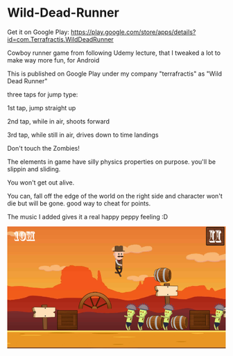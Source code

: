 # Wild-Dead-Runner

Get it on Google Play: https://play.google.com/store/apps/details?id=com.Terrafractis.WildDeadRunner

Cowboy runner game from following Udemy lecture, that I tweaked a lot to make way more fun, for Android

This is published on Google Play under my company "terrafractis" as "Wild Dead Runner"

three taps for jump type:

1st tap, jump straight up

2nd tap, while in air, shoots forward

3rd tap, while still in air, drives down to time landings

Don't touch the Zombies!

The elements in game have silly physics properties on purpose.  you'll be slippin and sliding.  

You won't get out alive.

You can, fall off the edge of the world on the right side and character won't die but will be gone. good way to cheat for points.

The music I added gives it a real happy peppy feeling :D

![alt-text](https://github.com/TriphiusFire/Wild-Dead-Runner/blob/master/gameplay2.png?raw=true)
